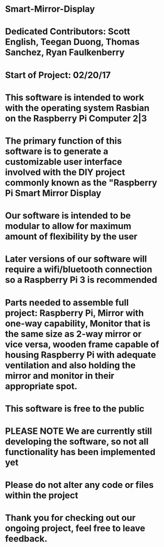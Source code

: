 # Smart-Mirror-Display
# Dedicated Contributors: Scott English, Teegan Duong, Thomas Sanchez, Ryan Faulkenberry
# Start of Project: 02/20/17
# 
#
# This software is intended to work with the operating system Rasbian on the Raspberry Pi Computer 2|3
# The primary function of this software is to generate a customizable user interface involved with the DIY project commonly known as the "Raspberry Pi Smart Mirror Display
# Our software is intended to be modular to allow for maximum amount of flexibility by the user
# Later versions of our software will require a wifi/bluetooth connection so a Raspberry Pi 3 is recommended
#
#
# Parts needed to assemble full project: Raspberry Pi, Mirror with one-way capability, Monitor that is the same size as 2-way mirror or vice versa, wooden frame capable of housing Raspberry Pi with adequate ventilation and also holding the mirror and monitor in their appropriate spot.
#
#
# This software is free to the public
# PLEASE NOTE **We are currently still developing the software, so not all functionality has been implemented yet**
#
#
# **Please do not alter any code or files within the project**
# Thank you for checking out our ongoing project, feel free to leave feedback.
# 
#

